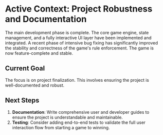 # Active Context: Project Robustness and Documentation

The main development phase is complete. The core game engine, state management, and a fully interactive UI layer have been implemented and integrated. A recent phase of intensive bug fixing has significantly improved the stability and correctness of the game's rule enforcement. The game is now feature-complete and stable.

## Current Goal
The focus is on project finalization. This involves ensuring the project is well-documented and robust.

## Next Steps
1.  **Documentation**: Write comprehensive user and developer guides to ensure the project is understandable and maintainable.
2.  **Testing**: Consider adding end-to-end tests to validate the full user interaction flow from starting a game to winning. 